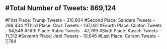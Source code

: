 #Total Number of Tweets: 869,124 
---
#First Place: Trump Tweets - 310,604
#Second Place: Sanders Tweets - 289,434
#Third Place: Cruz Tweets - 137,031
#Fourth Place: Clinton Tweets - 54,546
#Fifth Place: Rubio Tweets - 47,769
#Sixth Place: Kasich Tweets - 11,312
#Seventh Place: Jeb! Tweets - 10,646
#Last Place: Carson Tweets - 7,784
